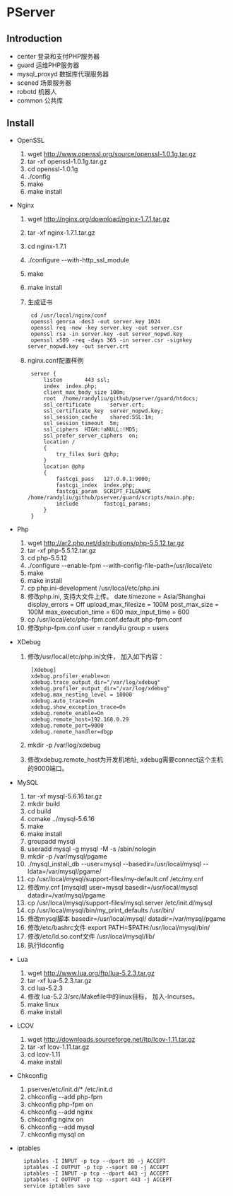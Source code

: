 PServer
=======

Introduction
------------

- center 登录和支付PHP服务器
- guard 运维PHP服务器
- mysql_proxyd 数据库代理服务器
- scened 场景服务器
- robotd 机器人
- common 公共库

Install
-------

- OpenSSL

    1. wget http://www.openssl.org/source/openssl-1.0.1g.tar.gz
    2. tar -xf openssl-1.0.1g.tar.gz
    3. cd openssl-1.0.1g
    4. ./config
    5. make
    6. make install

- Nginx

    1. wget http://nginx.org/download/nginx-1.7.1.tar.gz
    2. tar -xf nginx-1.7.1.tar.gz
    3. cd nginx-1.7.1
    4. ./configure --with-http_ssl_module
    5. make
    6. make install
	7. 生成证书


			cd /usr/local/nginx/conf
			openssl genrsa -des3 -out server.key 1024
			openssl req -new -key server.key -out server.csr
			openssl rsa -in server.key -out server_nopwd.key
			openssl x509 -req -days 365 -in server.csr -signkey server_nopwd.key -out server.crt

    8. nginx.conf配置样例


			server {
				listen       443 ssl;
				index  index.php;
				client_max_body_size 100m;
				root  /home/randyliu/github/pserver/guard/htdocs;
				ssl_certificate      server.crt;
				ssl_certificate_key  server_nopwd.key;
				ssl_session_cache    shared:SSL:1m;
				ssl_session_timeout  5m;
				ssl_ciphers  HIGH:!aNULL:!MD5;
				ssl_prefer_server_ciphers  on;
				location /
				{
					try_files $uri @php;
				}
				location @php 
				{
					fastcgi_pass   127.0.0.1:9000;
					fastcgi_index  index.php;
					fastcgi_param  SCRIPT_FILENAME /home/randyliu/github/pserver/guard/scripts/main.php; 
					include        fastcgi_params;
				}
			}


- Php

    1. wget http://ar2.php.net/distributions/php-5.5.12.tar.gz
    2. tar -xf php-5.5.12.tar.gz
    3. cd php-5.5.12
    4. ./configure --enable-fpm --with-config-file-path=/usr/local/etc
    5. make
    6. make install
    7. cp php.ini-development /usr/local/etc/php.ini
    8. 修改php.ini, 支持大文件上传。
        date.timezone = Asia/Shanghai
        display_errors = Off
		upload_max_filesize = 100M
		post_max_size = 100M
		max_execution_time = 600
		max_input_time = 600
    9. cp /usr/local/etc/php-fpm.conf.default php-fpm.conf
    10. 修改php-fpm.conf
        user = randyliu
        group = users

- XDebug

	1. 修改/usr/local/etc/php.ini文件， 加入如下内容：


			[Xdebug]
			xdebug.profiler_enable=on
			xdebug.trace_output_dir="/var/log/xdebug"
			xdebug.profiler_output_dir="/var/log/xdebug"
			xdebug.max_nesting_level = 10000
			xdebug.auto_trace=On
			xdebug.show_exception_trace=On
			xdebug.remote_enable=On
			xdebug.remote_host=192.168.0.29
			xdebug.remote_port=9000
			xdebug.remote_handler=dbgp
	2. mkdir -p /var/log/xdebug
	3. 修改xdebug.remote_host为开发机地址, xdebug需要connect这个主机的9000端口。

- MySQL

    1. tar -xf mysql-5.6.16.tar.gz
    2. mkdir build
    3. cd build
    4. ccmake ../mysql-5.6.16
    5. make
    6. make install
    7. groupadd mysql
    8. useradd mysql -g mysql -M -s /sbin/nologin
    9. mkdir -p /var/mysql/pgame
    10. ./mysql_install_db --user=mysql --basedir=/usr/local/mysql --ldata=/var/mysql/pgame/
    11. cp /usr/local/mysql/support-files/my-default.cnf /etc/my.cnf
    12. 修改my.cnf
        [mysqld]
        user=mysql
        basedir=/usr/local/mysql
        datadir=/var/mysql/pgame
    13. cp /usr/local/mysql/support-files/mysql.server /etc/init.d/mysql
    14. cp /usr/local/mysql/bin/my_print_defaults /usr/bin/
    15. 修改mysql脚本
        basedir=/usr/local/mysql/
        datadir=/var/mysql/pgame
    16. 修改/etc/bashrc文件
        export PATH=$PATH:/usr/local/mysql/bin/
    17. 修改/etc/ld.so.conf文件
        /usr/local/mysql/lib/
    18. 执行ldconfig

- Lua
	1. wget http://www.lua.org/ftp/lua-5.2.3.tar.gz
	2. tar -xf lua-5.2.3.tar.gz
	3. cd lua-5.2.3
	4. 修改 lua-5.2.3/src/Makefile中的linux目标， 加入-lncurses。
	5. make linux
	6. make install

- LCOV
	1. wget http://downloads.sourceforge.net/ltp/lcov-1.11.tar.gz
	2. tar -xf lcov-1.11.tar.gz
	3. cd lcov-1.11
	4. make install

    

- Chkconfig
    1. pserver/etc/init.d/* /etc/init.d
    2. chkconfig --add php-fpm
    3. chkconfig php-fpm on
    4. chkconfig --add nginx
    5. chkconfig nginx on
    6. chkconfig --add mysql
    7. chkconfig mysql on

- iptables


		iptables -I INPUT -p tcp --dport 80 -j ACCEPT
		iptables -I OUTPUT -p tcp --sport 80 -j ACCEPT
		iptables -I INPUT -p tcp --dport 443 -j ACCEPT
		iptables -I OUTPUT -p tcp --sport 443 -j ACCEPT
		service iptables save
